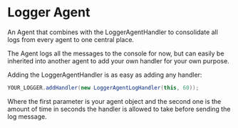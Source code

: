 # Logger Agent
An Agent that combines with the LoggerAgentHandler to consolidate all logs from every agent to one central place.

The Agent logs all the messages to the console for now, but can easily be inherited into another agent to add your own handler for your own purpose.

Adding the LoggerAgentHandler is as easy as adding any handler:
```java
YOUR_LOGGER.addHandler(new LoggerAgentLogHandler(this, 60));
```
Where the first parameter is your agent object and the second one is the amount of time in seconds the handler is allowed to take before sending the log message.
